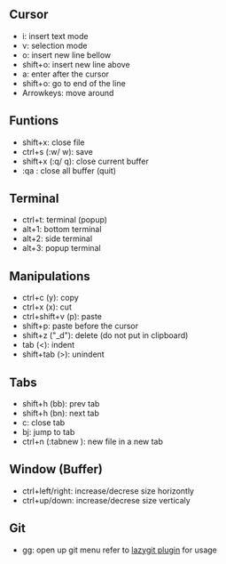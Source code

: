 ## Cursor
- i: insert text mode
- v: selection mode
- o: insert new line bellow
- shift+o: insert new line above
- a: enter after the cursor
- shift+o: go to end of the line
- Arrowkeys: move around

## Funtions
- shift+x: close file
- ctrl+s (:w/ <leader>w): save
- shift+x (:q/ <leader>q): close current buffer
- :qa : close all buffer (quit)

## Terminal
- ctrl+t: terminal (popup)
- alt+1: bottom terminal
- alt+2: side terminal
- alt+3: popup terminal

## Manipulations
- ctrl+c (y): copy
- ctrl+x (x): cut
- ctrl+shift+v (p): paste
- shift+p: paste before the cursor
- shift+z ("_d"): delete (do not put in clipboard)
- tab (<): indent
- shift+tab (>): unindent

## Tabs
- shift+h (<leader>bb): prev tab
- shift+h (<leader>bn): next tab
- <leader>c: close tab
- <leader>bj: jump to tab
- ctrl+n (:tabnew <filename>): new file in a new tab

## Window (Buffer)
- ctrl+left/right: increase/decrese size horizontly
- ctrl+up/down: increase/decrese size verticaly

## Git
- <leader>gg: open up git menu
refer to [lazygit plugin](https://github.com/kdheepak/lazygit.nvim) for usage
